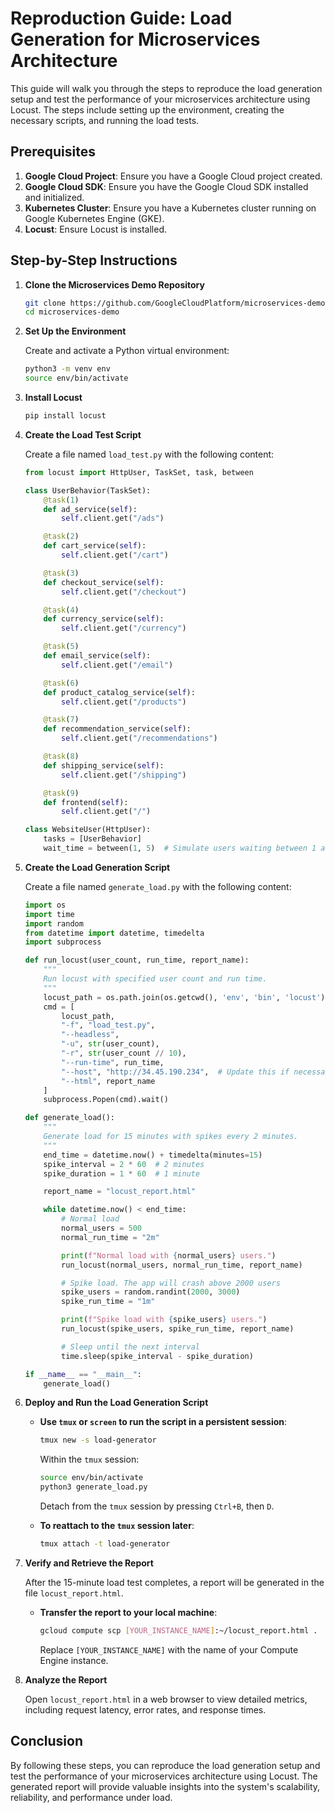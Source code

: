 # Reproduction Guide: Load Generation for Microservices Architecture

This guide will walk you through the steps to reproduce the load generation setup and test the performance of your microservices architecture using Locust. The steps include setting up the environment, creating the necessary scripts, and running the load tests.

## Prerequisites

1. **Google Cloud Project**: Ensure you have a Google Cloud project created.
2. **Google Cloud SDK**: Ensure you have the Google Cloud SDK installed and initialized.
3. **Kubernetes Cluster**: Ensure you have a Kubernetes cluster running on Google Kubernetes Engine (GKE).
4. **Locust**: Ensure Locust is installed.

## Step-by-Step Instructions

1. **Clone the Microservices Demo Repository**

    ```sh
    git clone https://github.com/GoogleCloudPlatform/microservices-demo.git
    cd microservices-demo
    ```

2. **Set Up the Environment**

    Create and activate a Python virtual environment:

    ```sh
    python3 -m venv env
    source env/bin/activate
    ```

3. **Install Locust**

    ```sh
    pip install locust
    ```

4. **Create the Load Test Script**

    Create a file named `load_test.py` with the following content:

    ```python
    from locust import HttpUser, TaskSet, task, between

    class UserBehavior(TaskSet):
        @task(1)
        def ad_service(self):
            self.client.get("/ads")

        @task(2)
        def cart_service(self):
            self.client.get("/cart")

        @task(3)
        def checkout_service(self):
            self.client.get("/checkout")

        @task(4)
        def currency_service(self):
            self.client.get("/currency")

        @task(5)
        def email_service(self):
            self.client.get("/email")

        @task(6)
        def product_catalog_service(self):
            self.client.get("/products")

        @task(7)
        def recommendation_service(self):
            self.client.get("/recommendations")

        @task(8)
        def shipping_service(self):
            self.client.get("/shipping")

        @task(9)
        def frontend(self):
            self.client.get("/")
    
    class WebsiteUser(HttpUser):
        tasks = [UserBehavior]
        wait_time = between(1, 5)  # Simulate users waiting between 1 and 5 seconds between tasks
    ```

5. **Create the Load Generation Script**

    Create a file named `generate_load.py` with the following content:

    ```python
    import os
    import time
    import random
    from datetime import datetime, timedelta
    import subprocess

    def run_locust(user_count, run_time, report_name):
        """
        Run locust with specified user count and run time.
        """
        locust_path = os.path.join(os.getcwd(), 'env', 'bin', 'locust')
        cmd = [
            locust_path,
            "-f", "load_test.py",
            "--headless",
            "-u", str(user_count),
            "-r", str(user_count // 10),
            "--run-time", run_time,
            "--host", "http://34.45.190.234",  # Update this if necessary
            "--html", report_name
        ]
        subprocess.Popen(cmd).wait()

    def generate_load():
        """
        Generate load for 15 minutes with spikes every 2 minutes.
        """
        end_time = datetime.now() + timedelta(minutes=15)
        spike_interval = 2 * 60  # 2 minutes
        spike_duration = 1 * 60  # 1 minute

        report_name = "locust_report.html"

        while datetime.now() < end_time:
            # Normal load
            normal_users = 500
            normal_run_time = "2m"

            print(f"Normal load with {normal_users} users.")
            run_locust(normal_users, normal_run_time, report_name)

            # Spike load. The app will crash above 2000 users
            spike_users = random.randint(2000, 3000)
            spike_run_time = "1m"

            print(f"Spike load with {spike_users} users.")
            run_locust(spike_users, spike_run_time, report_name)

            # Sleep until the next interval
            time.sleep(spike_interval - spike_duration)

    if __name__ == "__main__":
        generate_load()
    ```

6. **Deploy and Run the Load Generation Script**

    - **Use `tmux` or `screen` to run the script in a persistent session**:

        ```sh
        tmux new -s load-generator
        ```

        Within the `tmux` session:

        ```sh
        source env/bin/activate
        python3 generate_load.py
        ```

        Detach from the `tmux` session by pressing `Ctrl+B`, then `D`.

    - **To reattach to the `tmux` session later**:

        ```sh
        tmux attach -t load-generator
        ```

7. **Verify and Retrieve the Report**

    After the 15-minute load test completes, a report will be generated in the file `locust_report.html`.

    - **Transfer the report to your local machine**:

        ```sh
        gcloud compute scp [YOUR_INSTANCE_NAME]:~/locust_report.html .
        ```

        Replace `[YOUR_INSTANCE_NAME]` with the name of your Compute Engine instance.

8. **Analyze the Report**

    Open `locust_report.html` in a web browser to view detailed metrics, including request latency, error rates, and response times.

## Conclusion

By following these steps, you can reproduce the load generation setup and test the performance of your microservices architecture using Locust. The generated report will provide valuable insights into the system's scalability, reliability, and performance under load.

